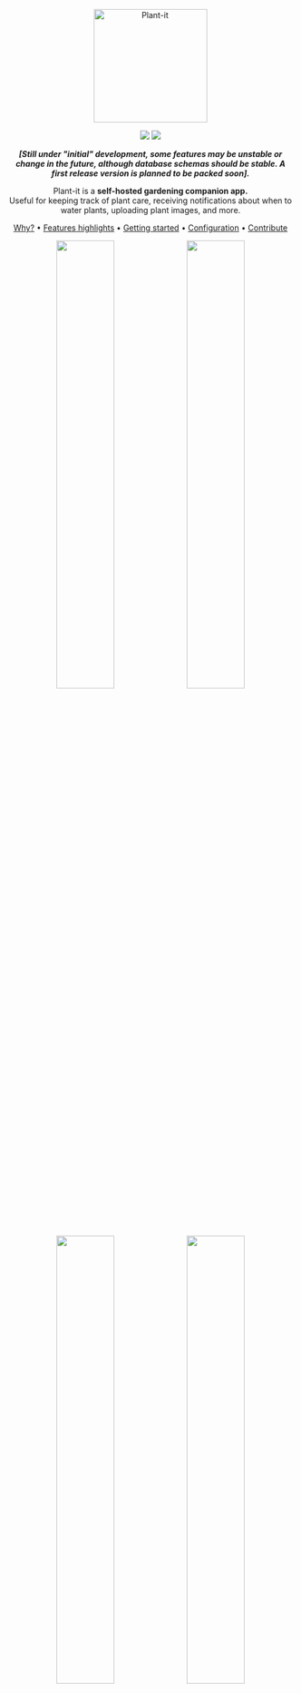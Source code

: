 <p align="center">
  <img width="200px" src="images/plant-it-logo.png" title="Plant-it">
</p>
<p align="center">
  <img src="https://img.shields.io/github/checks-status/MDeLuise/plant-it/main?style=for-the-badge&label=build&color=%2228B22" />
<img src="https://img.shields.io/github/v/release/MDeLuise/plant-it?style=for-the-badge&color=%2228B22" />
</p>

<p align="center"><i><b>[Still under "initial" development, some features may be unstable or change in the future, although database schemas should be stable. A first release version is planned to be packed soon].</b></i></p>
<p align="center">Plant-it is a <b>self-hosted gardening companion app.</b><br>Useful for keeping track of plant care, receiving notifications about when to water plants, uploading plant images, and more.</p>

<p align="center"><a href="https://github.com/MDeLuise/plant-it/#why">Why?</a> • <a href="https://github.com/MDeLuise/plant-it/#features-highlight">Features highlights</a> • <a href="https://github.com/MDeLuise/plant-it/#getting-started">Getting started</a> • <a href="https://github.com/MDeLuise/plant-it/#configuration">Configuration</a> • <a href="https://github.com/MDeLuise/plant-it/#contribute">Contribute</a></p>

<p align="center">
  <img src="/images/screenshot-1.png" width="45%" />
  <img src="/images/screenshot-2.png" width="45%" /> 
  <img src="/images/screenshot-3.png" width="45%" />
  <img src="/images/screenshot-4.png" width="45%" /> 
</p>

## Why?
Plant-it is a gardening companion app that helps you take care of your plants.

It does not recommend you about which action to take, instead it is designed to logs the activity you are doing.
This is on purpose, I strongly believe that the only one in charge of know when to water your plants, when to fertilize them, etc. is you (with the help of multiple online sources).

Plant-it helps you remember the last time you did a treatment of your plants, which plants you have, collects photos of your plants, and notify you about time passed since last action on them.


## Features highlight
* Add existing plants using [Trefle API](https://trefle.io/) or user created plants to your collection
* Log events like watering, fertilizing, biostimulating, etc. for your plants
* View all the logged events, filtering by plant and event type
* Upload photos of your plants
* 🔜 Share plants with other users
* 🔜 Set reminder for some actions on your plants (e.g. notify if not watered every 4 days)
* 🔜 Dark/Light mode

## Getting started
Plant-it provides multiple ways of installing it on your server.
* [Setup with Docker](https://www.plant-it.org/docs/v1/setup/setup-with-docker/) (_recommended_)
* [Setup without Docker](https://www.plant-it.org/docs/v1/setup/setup-without-docker/)

### Setup with docker
Working with Docker is pretty straight forward. To make things easier, a [docker compose file](https://github.com/MDeLuise/plant-it/blob/main/deployment/docker-compose.yml) is provided in the repository which contain all needed services, configured to just run the application right away.

There are two different images for the service:
* `msdeluise/plant-it-backend`
* `msdeluise/plant-it-frontend`

This images can be use indipendently, or they can be use in a docker-compose file.
For the sake of simplicity, the provided `docker-compose.yml` file is reported here:
```
version: "3"

name: plant-it
services:
  backend:
    image: msdeluise/plant-it-backend:latest
    env_file: backend.env
    depends_on:
      - db
      - cache
    restart: unless-stopped
    volumes:
      - "./upload-dir:/upload-dir"
    ports:
      - "8080:8080"

  db:
    image: mysql:8.0
    restart: always
    env_file: backend.env

  cache:
    image: redis:7.2.1
    restart: always

  frontend:
    image: msdeluise/plant-it-frontend:latest
    env_file: frontend.env
    links:
      - backend
    ports:
      - "3000:3000"
```

Run the docker compose file (`docker compose -f <file> up -d`), then the service will be available at `localhost:3000`, while the REST API will be available at `localhost:8080/api` (`localhost:8080/api/swagger-ui/index.html` for the documentation of them).


> ℹ️ *Run on a remote host (_e.g. run the system in a server and access it from mobile_)*
>
> Please notice that running the `docker-compose` file on a machine and connect to the system from another machine change the way to connect to the server.
>  
>  For example, if you run the `docker-compose` on the machine with the local IP `192.168.1.100` then you have to change the backend url in the [API_URL](#configuration) (`frontend.env` file) parameter to `http://192.168.1.100:8080/api`. In this case, the frontend of the system will be available at `http://192.168.1.100:3000`, and the backend will be available at `http://192.168.1.100:8080/api`.
>
>  Why this mandatory changes? [See here](#dns-and-cors).


#### Change port binding
##### Backend
If you don't want to use the default port `8080`, you can follow these steps:
* change the port binding in the `docker-compose.yml` file, e.g. `9090:8080` to setup the port `9090` for the backend service
* update the [API_URL](#configuration) (`frontend.env` file) variable in order to points to the correct backend address
##### Frontend
If you don't want to use the default port `3000`, you can follow these steps:
* change the port binding in the `docker-compose.yml` file, e.g. `4040:3000` to setup the port `4040` for the frontend service

#### DNS and CORS
##### DNS
If you are asking yourself why it's not possibile to simply use `backend` and `frontend` hostnames instead of the IPs in the [API_URL](#configuration) and in the [ALLOWED_ORIGINS](#configuration) variables, here's the problem.

When the JavaScript runs in a browser (outside of Docker) you can not use service hostnames because they are only available inside the Docker network (via the embedded DNS server) [<sup>[1]</sup>](https://stackoverflow.com/questions/46080290/reactjs-browser-app-cannot-see-things-in-the-docker-compose-network) [<sup>[2]</sup>](https://stackoverflow.com/questions/70770619/dockerized-react-app-axios-req-to-backend-doesnt-work?rq=3).

In a more practical way:
* The browser you're using to access the app have no knowledge of what `backend` is. This leads to the error `ERR_NAME_NOT_RESOLVED` if trying to use `http://backend:8080` as value for the property `API_URL` (`frontend.env` file).
* The backend will not receives request from the `frontend` service (the container), it will receive them from the browser you're using (the client). So if you try to use `http://frontend:3000` as value for the property `ALLOWED_ORIGINS` (`backend.env` file) it will not works.
* The use of `localhost` hostname also does not fix the problem in those cases where you access the app from another device (e.g. the system is deployed on a server and you access it via mobile)

##### CORS
Given the above, you can change the value of the `ALLOWED_ORIGINS` parameter (`backend.env` file) in order to be more strict than the default `*`. However, keep in mind that there you have to put the IPs from which you will access the system (i.e. the client/browser you're using and the REST API client if any).

### Setup without docker
The application was developed with being used with Docker in mind, thus this method is not preferred.

#### Requirements
* [JDK 20+](https://openjdk.org/)
* [MySQL](https://www.mysql.com/)
* [ReactJS](https://reactjs.org/)

#### Run
1. Be sure to have the `mysql` database up and running
1. Run the following command in the terminal inside the `backend` folder
  `./mvnw spring-boot:run`
1. Run the following command in the terminal inside the `frontend` folder
  `npm start`

Then, the frontend of the system will be available at `http://localhost:3000`, and the backend at `http://localhost:8085/api`.


#### Change port binding
If you don't want to use the default ports (`3000` for the frontend and `8080` for the backend), you can modify the following [configuration properties](#configuration):
* in the `backend.env` file:
  * `API_PORT`: port to serve the backend
* in the `frontend.env` file:
  * `PORT`: port to serve the frontend
  * `API_URL`: address of the API, e.g. `http//localhost:<API_PORT>/api`


## Configuration
There are 2 configuration file available:
* `deployment/backend.env`: file containing the configuration for the backend. An example of content is the following:
  ```
  MYSQL_HOST=db
  MYSQL_PORT=3306
  MYSQL_USERNAME=root
  MYSQL_PSW=root
  MYSQL_ROOT_PASSWORD=root
  MYSQL_DATABASE=bootdb
  
  JWT_SECRET=putTheSecretHere
  JWT_EXP=1
  
  USERS_LIMIT=-1 # including the admin account, so <= 0 if undefined, >= 2 if defined
  UPLOAD_DIR=/upload-dir # path to the directory used to store uploaded images, if on docker deployment leave as it is and change the volume binding in the docker-compose file if needed
  API_PORT=8080
  
  CACHE_TTL=86400
  CACHE_HOST=cache
  CACHE_PORT=6379
  
  TRAFLE_KEY= # put you key here, otherwise the "search" feature will include only user generated species

  ALLOWED_ORIGINS=* # CORS allowed origins (comma separated list)
  ```
  Change the properties values according to your system.

* `deployment/frontend.env`: file containing the configuration for the frontend. An example of content is the following:
  ```
  PORT=3000 # port that will serve the frontend, if on docker deployment leave as it is and change the port binding in the docker-compose file if needed
  API_URL=http://localhost:8080/api
  WAIT_TIMEOUT=5000 # timeout for backend responses (in milliseconds)
  
  PAGE_SIZE=25
  
  BROWSER=none
  ```
  Change the properties values according to your system.

## Contribute
Feel free to contribute and help improve the repo.

### Bug Report, Feature Request and Question
You can submit any of this in the [issues](https://github.com/MDeLuise/plant-it/issues/new/choose) section of the repository. Chose the right template and then fill the required info.

### Bug fix
If you fix a bug, please follow the [contribution guideline](https://github.com/MDeLuise/plant-it#how-to-contribute) in order to merge the fix in the repository.

### Feature development
Let's discuss first possible solutions for the development before start working on that, please open a [feature request issue](https://github.com/MDeLuise/plant-it/issues/new?assignees=&labels=&projects=&template=fr.yml).

### How to contribute
To fix a bug or create a feature, follow these steps:
1. Fork the repo
1. Create a new branch (`git checkout -b awesome-feature`)
1. Make changes or add new changes.
1. Commit your changes (`git add -A; git commit -m 'Awesome new feature'`)
1. Push to the branch (`git push origin awesome-feature`)
1. Create a Pull Request

#### Conventions
* Commits should follow the [semantic commit](https://www.conventionalcommits.org/en/v1.0.0/) specification, although not mandatory.

#### Local environment
If you want to make some changes in the project, you can use the following commands:
* in order to run the frontend: `cd frontend`, then `npm run dev`.
* in order to run the backend: `cd backend`, then `./mvnw spring-boot:run -Dspring-boot.run.profiles=dev -DcopyFiles`. This enables the `dev` profile, which uses an embedded h2 database instead of one external mysql instance, and creates a user with username `user` and password `user` with a predefined plant's collection. Also a dummy user uploaded image is copied under `/tmp/plant-it/` directory.

Consider that this environment speed up the developing process, but the app should be tested (at least for new big features) even without the `dev` backend profile and with a local docker deployment.
